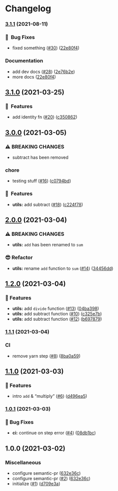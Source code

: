 # Changelog

### [3.1.1](https://www.github.com/ze-flo/zeflo_test_env/compare/v3.1.0...v3.1.1) (2021-08-11)


### :bug:&nbsp;&nbsp;Bug Fixes

* fixed something ([#30](https://www.github.com/ze-flo/zeflo_test_env/issues/30)) ([22e80f4](https://www.github.com/ze-flo/zeflo_test_env/commit/22e80f44d991f62ad8416b435e9a05c006f46e1d))


### Documentation

* add dev docs ([#28](https://www.github.com/ze-flo/zeflo_test_env/issues/28)) ([2e76b2e](https://www.github.com/ze-flo/zeflo_test_env/commit/2e76b2eed75b5a9c1735dc431d34f81ad3269408))
* more docs ([22e80f4](https://www.github.com/ze-flo/zeflo_test_env/commit/22e80f44d991f62ad8416b435e9a05c006f46e1d))

## [3.1.0](https://www.github.com/ze-flo/zeflo_test_release_plz/compare/v3.0.0...v3.1.0) (2021-03-25)


### :rocket:&nbsp;&nbsp;Features

* add identity fn ([#20](https://www.github.com/ze-flo/zeflo_test_release_plz/issues/20)) ([c350862](https://www.github.com/ze-flo/zeflo_test_release_plz/commit/c3508624f8ffe772608c4db70c9f6722fdd9b0a8))

## [3.0.0](https://www.github.com/ze-flo/zeflo_test_release_plz/compare/v2.0.0...v3.0.0) (2021-03-05)


### ⚠ BREAKING CHANGES

* subtract has been removed

### chore

* testing stuff ([#16](https://www.github.com/ze-flo/zeflo_test_release_plz/issues/16)) ([c0794bd](https://www.github.com/ze-flo/zeflo_test_release_plz/commit/c0794bd0cfad321efca8ec7cbccb4c2bfbe1558e))


### :rocket:&nbsp;&nbsp;Features

* **utils:** add subtract ([#18](https://www.github.com/ze-flo/zeflo_test_release_plz/issues/18)) ([c224f78](https://www.github.com/ze-flo/zeflo_test_release_plz/commit/c224f78bf4d89032fb69d24911b2d1b9a86be0ef))

## [2.0.0](https://www.github.com/ze-flo/zeflo_test_release_plz/compare/v1.2.0...v2.0.0) (2021-03-04)


### ⚠ BREAKING CHANGES

* **utils:** `add` has been renamed to `sum`

### :sunglasses:  Refactor

* **utils:** rename `add` function to `sum` ([#14](https://www.github.com/ze-flo/zeflo_test_release_plz/issues/14)) ([34456dd](https://www.github.com/ze-flo/zeflo_test_release_plz/commit/34456dd456e3f5254d2ee881e16c0c2dc1a981bf))

## [1.2.0](https://www.github.com/ze-flo/zeflo_test_release_plz/compare/v1.1.1...v1.2.0) (2021-03-04)


### :rocket:  Features

* **utils:** add `divide` function ([#13](https://www.github.com/ze-flo/zeflo_test_release_plz/issues/13)) ([04ba398](https://www.github.com/ze-flo/zeflo_test_release_plz/commit/04ba3987469c899c4387d2823299aeda1441e77d))
* **utils:** add subtract function ([#10](https://www.github.com/ze-flo/zeflo_test_release_plz/issues/10)) ([c325e7b](https://www.github.com/ze-flo/zeflo_test_release_plz/commit/c325e7ba8d81ea1db5518b23bada3ddd3978110b))
* **utils:** add subtract function ([#12](https://www.github.com/ze-flo/zeflo_test_release_plz/issues/12)) ([b697879](https://www.github.com/ze-flo/zeflo_test_release_plz/commit/b697879914d3fffeb98e2c80ab9d1b3ff719248e))

### [1.1.1](https://www.github.com/ze-flo/zeflo_test_release_plz/compare/v1.1.0...v1.1.1) (2021-03-04)


### CI

* remove yarn step ([#8](https://www.github.com/ze-flo/zeflo_test_release_plz/issues/8)) ([8ba0a59](https://www.github.com/ze-flo/zeflo_test_release_plz/commit/8ba0a599173923d371ff5775a610155a7f40461e))

## [1.1.0](https://www.github.com/ze-flo/zeflo_test_release_plz/compare/v1.0.1...v1.1.0) (2021-03-03)


### :rocket:  Features

* intro `add` & “multiply” ([#6](https://www.github.com/ze-flo/zeflo_test_release_plz/issues/6)) ([d496ea5](https://www.github.com/ze-flo/zeflo_test_release_plz/commit/d496ea54e9ff62f4b34ef779fcb617f323bf933c))

### [1.0.1](https://www.github.com/ze-flo/zeflo_test_release_plz/compare/v1.0.0...v1.0.1) (2021-03-03)


### :bug: Bug Fixes

* **ci:** continue on step error ([#4](https://www.github.com/ze-flo/zeflo_test_release_plz/issues/4)) ([08db1bc](https://www.github.com/ze-flo/zeflo_test_release_plz/commit/08db1bca63539a9039badb8848ef8d501a917d67))

## 1.0.0 (2021-03-02)


### Miscellaneous

* configure semantic-pr ([632e36c](https://www.github.com/ze-flo/zeflo_test_release_plz/commit/632e36c540122a39040cde8578e0771a7a3dc646))
* configure semantic-pr ([#2](https://www.github.com/ze-flo/zeflo_test_release_plz/issues/2)) ([632e36c](https://www.github.com/ze-flo/zeflo_test_release_plz/commit/632e36c540122a39040cde8578e0771a7a3dc646))
* initialize ([#1](https://www.github.com/ze-flo/zeflo_test_release_plz/issues/1)) ([d709e3a](https://www.github.com/ze-flo/zeflo_test_release_plz/commit/d709e3a13054226dfd1271bd6c538463a8203c5a))
